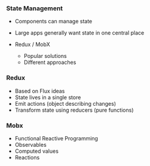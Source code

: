 ### State Management

- Components can manage state

- Large apps generally want state in one central place

- Redux / MobX 
  - Popular solutions
  - Different approaches

### Redux
- Based on Flux ideas
- State lives in a single store
- Emit actions (object describing changes)
- Transform state using reducers (pure functions)

### Mobx
- Functional Reactive Programming
- Observables
- Computed values
- Reactions